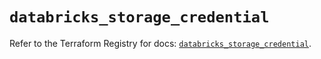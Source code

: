 # `databricks_storage_credential`

Refer to the Terraform Registry for docs: [`databricks_storage_credential`](https://registry.terraform.io/providers/databricks/databricks/1.93.0/docs/resources/storage_credential).
